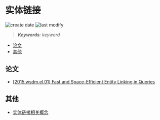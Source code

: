 实体链接
===
<!--START_SECTION:badge-->

![create date](https://img.shields.io/static/v1?label=create%20date&message=2022-04-xx&label_color=gray&color=lightsteelblue&style=flat-square)
![last modify](https://img.shields.io/static/v1?label=last%20modify&message=2025-08-03%2022%3A42%3A16&label_color=gray&color=thistle&style=flat-square)

<!--END_SECTION:badge-->
<!--info
top: false
draft: false
hidden: true
tag: [nlp_kg]
-->

> ***Keywords**: keyword*

<!--START_SECTION:toc-->
- [论文](#论文)
- [其他](#其他)
<!--END_SECTION:toc-->


## 论文

- [[2015.wsdm.el.01] Fast and Space-Efficient Entity Linking in Queries](./2015.wsdm.el.01.md)

## 其他

- [实体链接相关概念](./实体链接相关概念.md)
